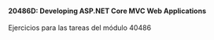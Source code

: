 ﻿#### **20486D: Developing ASP.NET Core MVC Web Applications**

Ejercicios para las tareas del módulo 40486